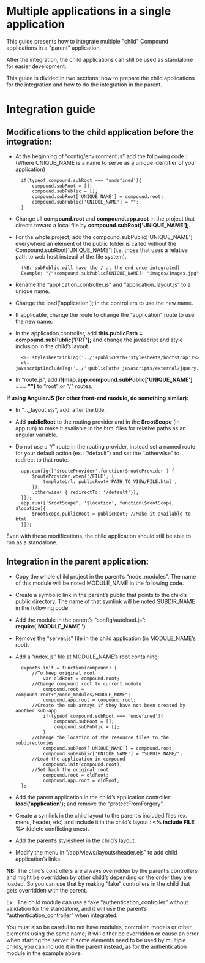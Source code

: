 Multiple applications in a single application
==============

This guide presents how to integrate multiple "child" Compound applications in a "parent" application.

After the integration, the child applications can still be used as standalone for easier development.

This guide is divided in two sections: how to prepare the child applications for the integration and how to do the integration in the parent.

Integration guide
==============

Modifications to the child application before the integration:
--------------

- At the beginning of “config/environment.js” add the following code :
	(Where UNIQUE_NAME is a name to serve as a unique identifier of your application)

		if(typeof compound.subRoot === 'undefined'){
		 	compound.subRoot = [];
		 	compound.subPublic = [];
		 	compound.subRoot['UNIQUE_NAME'] = compound.root;
		 	compound.subPublic['UNIQUE_NAME'] = "";
		}

- Change all **compound.root** and **compound.app.root** in the project that directs toward a local file by **compound.subRoot['UNIQUE_NAME'];**.
- For the whole project, add the compound.subPublic['UNIQUE_NAME'] everywhere an element of the public folder is called without the Compound.subRoot['UNIQUE_NAME']
	(i.e. those that uses a relative path to web host instead of the file system).
		
		(NB: subPublic will have the / at the end once integrated)
		Example: "/"+compound.subPublic[UNIQUE_NAME]+ "images/images.jpg"

- Rename the “application_controller.js” and “application_layout.js” to a unique name.
- Change the load('application'); in the controllers to use the new name.
- If applicable, change the route to change the “application” route to use the new name.
- In the application controller, add **this.publicPath = compound.subPublic['PRT'];** and change the javascript and style inclusion in the child’s layout.
	
		<%- stylesheetLinkTag('../'+publicPath+'stylesheets/bootstrap')%>
		<%- javascriptIncludeTag('../'+publicPath+'javascripts/external/jquery.min')%>

- In “route.js”, add **if(map.app.compound.subPublic['UNIQUE_NAME'] === "")** to “root” or "/" routes.

**If using AngularJS (for other front-end module, do something similar):**

- In “…_layout.ejs”, add: **<script>var publicRoot = "<%=publicPath%>";</script>** after the title.
- Add **publicRoot** to the routing provider and in the **$rootScope** (in app.run) to make it available in the html files for relative paths as an angular variable.
- Do not use a “/” route in the routing provider, instead set a named route for your default action (ex.: “/default”) and set the “.otherwise” to redirect to that route.
		
		app.config(['$routeProvider',function($routeProvider ) {
		 	$routeProvider.when('/FILE', {
				templateUrl: publicRoot+'PATH_TO_VIEW/FILE.html',
		 	});
		 	.otherwise( { redirectTo: '/default'});
		}]);
		app.run(['$rootScope', '$location', function($rootScope, $location){
		 	$rootScope.publicRoot = publicRoot;	//Make it available to html
		}]);

Even with these modifications, the child application should still be able to run as a standalone.

Integration in the parent application:
--------------

- Copy the whole child project in the parent’s “node_modules”. The name of this module will be noted MODULE_NAME in the following code.
- Create a symbolic link in the parent’s public that points to the child’s public directory.
	The name of that symlink will be noted SUBDIR_NAME in the following code.
- Add the module in the parent’s “config/autoload.js”: **require('MODULE_NAME ')**.
- Remove the "server.js" file in the child application (in MODULE_NAME’s root).
- Add a “index.js” file at MODULE_NAME’s root containing: 

		exports.init = function(compound) {
			//To keep original root
				var oldRoot = compound.root;
			//Change compound root to current module
				compound.root = compound.root+"/node_modules/MODULE_NAME";
				compound.app.root = compound.root;
			//Create the sub arrays if they have not been created by another sub-app
				if(typeof compound.subRoot === 'undefined'){
					compound.subRoot = [];
					compound.subPublic = [];
				}
			//Change the location of the resource files to the subdirectories
				compound.subRoot['UNIQUE_NAME'] = compound.root;
				compound.subPublic['UNIQUE_NAME'] = "SUBDIR_NAME/";
			//Load the application in compound
				compound.init(compound.root);
			//Set back the original root
				compound.root = oldRoot;
				compound.app.root = oldRoot;
		};

- Add the parent application in the child’s application controller: **load('application');** and remove the “protectFromForgery”.
- Create a symlink in the child layout to the parent’s included files (ex. menu, header, etc) and include it in the child’s layout : **<% include FILE %>** (delete conflicting ones).
- Add the parent’s stylesheet in the child’s layout.
- Modify the menu in “/app/views/layouts/header.ejs” to add child application’s links.

**NB:**	The child’s controllers are always overridden by the parent’s controllers and might be overridden by other child’s depending on the order they are loaded. So you can use that by making “fake” controllers in the child that gets overridden with the parent.

Ex.: The child module can use a fake “authentication_controller” without validation for the standalone, and it will use the parent’s “authentication_controller” when integrated.

You must also be careful to not have modules, controller, models or other elements using the same name; it will either be overridden or cause an error when starting the server. If some elements need to be used by multiple childs, you can include it in the parent instead, as for the authentication module in the example above.
